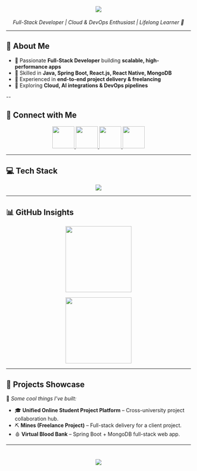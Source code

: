 <!-- Header -->
<h1 align="center">
  <img src="https://capsule-render.vercel.app/api?type=waving&color=0:00C2FF,100:7A00FF&height=150&section=header&text=Hey,%20I'm%20Parth%20👨‍💻&fontSize=40&fontColor=ffffff" />
</h1>

<p align="center">
  <em>Full-Stack Developer | Cloud & DevOps Enthusiast | Lifelong Learner 🚀</em>
</p>

---

## 🚀 About Me  

- 🔹 Passionate **Full-Stack Developer** building **scalable, high-performance apps**  
- 🔹 Skilled in **Java, Spring Boot, React.js, React Native, MongoDB**  
- 🔹 Experienced in **end-to-end project delivery & freelancing**  
- 🔹 Exploring **Cloud, AI integrations & DevOps pipelines**  

--

## 🤝 Connect with Me  

<p align="center">
  <a href="https://www.linkedin.com/in/parthbhende/" target="_blank">
    <img src="https://img.icons8.com/color/96/000000/linkedin.png" width="60"/>
  </a>
  <a href="mailto:parthbhende11@gmail.com" target="_blank">
    <img src="https://img.icons8.com/color/96/000000/gmail-new.png" width="60"/>
  </a>
  <a href="https://github.com/parth11-c" target="_blank">
    <img src="https://img.icons8.com/material-outlined/96/000000/github.png" width="60"/>
  </a>
  <a href="https://x.com" target="_blank">
    <img src="https://img.icons8.com/ios-filled/96/1DA1F2/twitter.png" width="60"/>
  </a>
</p>

---
## 💻 Tech Stack  

<p align="center">
  <img src="https://skillicons.dev/icons?i=java,spring,mysql,mongodb,react,reactnative,expo,aws,docker,supabase,git,github,postman,js&perline=7" />
</p>

---

 

## 📊 GitHub Insights  

<p align="center">
   <img height="180" src="https://github-readme-stats.vercel.app/api/top-langs/?username=parth11-c&layout=compact&theme=tokyonight&hide_border=true" />
</p>  

<p align="center">
  <img height="180" src="https://github-readme-streak-stats.herokuapp.com/?user=parth11-c&theme=tokyonight&hide_border=true" />
</p>  

---

## 🚀 Projects Showcase  

🌟 *Some cool things I’ve built:*  

- 🎓 **Unified Online Student Project Platform** – Cross-university project collaboration hub.  
- ⛏ **Mines (Freelance Project)** – Full-stack delivery for a client project.  
- 🩸 **Virtual Blood Bank** – Spring Boot + MongoDB full-stack web app.  

---


<!-- Footer -->
<h1 align="center">
  <img src="https://capsule-render.vercel.app/api?type=waving&color=0:7A00FF,100:00C2FF&height=120&section=footer"/>
</h1>
